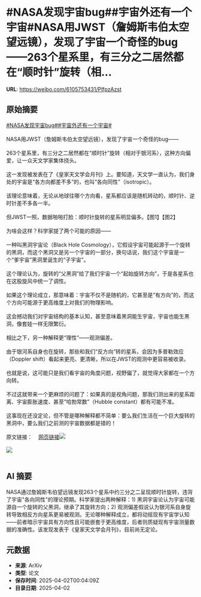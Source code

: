 # #NASA发现宇宙bug##宇宙外还有一个宇宙#NASA用JWST（詹姆斯韦伯太空望远镜），发现了宇宙一个奇怪的bug——263个星系里，有三分之二居然都在“顺时针”旋转（相...

**URL**: https://weibo.com/6105753431/PlfpzAzst

## 原始摘要

<a href="https://m.weibo.cn/search?containerid=231522type%3D1%26t%3D10%26q%3D%23NASA%E5%8F%91%E7%8E%B0%E5%AE%87%E5%AE%99bug%23&amp;extparam=%23NASA%E5%8F%91%E7%8E%B0%E5%AE%87%E5%AE%99bug%23" data-hide=""><span class="surl-text">#NASA发现宇宙bug#</span></a><a href="https://m.weibo.cn/search?containerid=231522type%3D1%26t%3D10%26q%3D%23%E5%AE%87%E5%AE%99%E5%A4%96%E8%BF%98%E6%9C%89%E4%B8%80%E4%B8%AA%E5%AE%87%E5%AE%99%23&amp;extparam=%23%E5%AE%87%E5%AE%99%E5%A4%96%E8%BF%98%E6%9C%89%E4%B8%80%E4%B8%AA%E5%AE%87%E5%AE%99%23" data-hide=""><span class="surl-text">#宇宙外还有一个宇宙#</span></a><br><br>NASA用JWST（詹姆斯韦伯太空望远镜），发现了宇宙一个奇怪的bug——<br><br>263个星系里，有三分之二居然都在“顺时针”旋转（相对于银河系），这种方向偏爱，让一众天文学家集体挠头。<br><br>这一发现被发表在了《皇家天文学会月刊》上。要知道，天文学一直认为，我们身处的宇宙是“各方向都差不多”的，也叫“各向同性”（isotropic）。<br><br>该理论意味着，无论从地球往哪个方向看，星系都应该是随机转动的，顺时针、逆时针差不多各一半。<br><br>但JWST一照，数据啪啪打脸：顺时针旋转的星系明显偏多。【图1】【图2】<br><br>为啥会这样？科学家提了两个可能的原因——<br><br>一种叫黑洞宇宙论（Black Hole Cosmology），它假设宇宙可能起源于一个旋转的黑洞，而这个黑洞又是另一个宇宙的一部分，换句话说，我们这个宇宙是一个“爹宇宙”黑洞里诞生的“子宇宙”。<br><br>这个理论认为，旋转的“父黑洞”给了我们宇宙一个“起始旋转方向”，于是各星系也在这股旋风中统一了调性。<br><br>如果这个理论成立，那意味着：宇宙不仅不是随机的，它甚至是“有方向”的，而这个方向可能源于更高维度上对我们的物理影响。<br><br>这会撼动我们对宇宙结构的基本认知，甚至意味着黑洞能生宇宙，宇宙也能生黑洞，像套娃一样无限繁衍。<br><br>相比之下，另一种解释更“理性”——观测偏差。<br><br>由于银河系自身也在旋转，那些和我们“反方向”转的星系，会因为多普勒效应（Doppler shift）看起来更亮、更清晰，所以在JWST的观测中更容易被收录。<br><br>也就是说，这可能只是我们看宇宙的角度问题，视野偏了，就觉得大家都在一个方向转。<br><br>不过这就带来一个更麻烦的问题了：如果真的是视角问题，那我们测出来的星系距离、宇宙膨胀速度、甚至“哈勃常数”（Hubble constant）都有可能不准。<br><br>这事现在还没定论，但不管是哪种解释都不简单：要么我们生活在一个巨大旋转的黑洞中，要么我们之前测的宇宙数据都是错的！<br><br>原文链接：<a href="https://weibo.cn/sinaurl?u=https%3A%2F%2Fwww.smithsonianmag.com%2Fsmart-news%2Fjames-webb-space-telescope-reveals-that-most-galaxies-rotate-clockwise-180986224%2F" data-hide=""><span class="url-icon"><img style="width: 1rem;height: 1rem" src="https://h5.sinaimg.cn/upload/2015/09/25/3/timeline_card_small_web_default.png" referrerpolicy="no-referrer"></span><span class="surl-text">网页链接</span></a><img style="" src="https://tvax4.sinaimg.cn/large/006Fd7o3gy1i01c3k6lawj30ts0y14qp.jpg" referrerpolicy="no-referrer"><br><br><img style="" src="https://tvax1.sinaimg.cn/large/006Fd7o3gy1i01c3ke2ykj30ts0vz1kx.jpg" referrerpolicy="no-referrer"><br><br>

## AI 摘要

NASA通过詹姆斯韦伯望远镜发现263个星系中约三分之二呈现顺时针旋转，违背了宇宙"各向同性"的理论预期。科学家提出两种解释：1) 黑洞宇宙论认为宇宙可能源自一个旋转的父黑洞，继承了其旋转方向；2) 观测偏差假说认为银河系自身旋转导致相反方向星系更易被观测。无论哪种解释成立，都将动摇现有宇宙学认知——前者暗示宇宙具有方向性且可能嵌套于更高维度，后者则质疑现有宇宙测量数据的准确性。该发现发表于《皇家天文学会月刊》，目前尚无定论。

## 元数据

- **来源**: ArXiv
- **类型**: 论文
- **保存时间**: 2025-04-02T00:04:09Z
- **目录日期**: 2025-04-02

